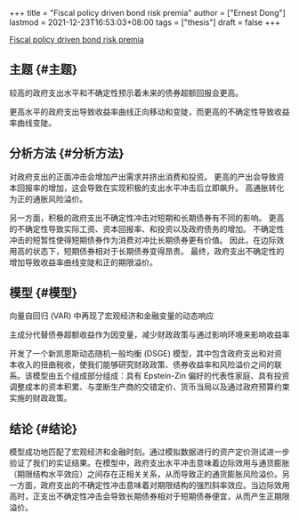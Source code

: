 +++
title = "Fiscal policy driven bond risk premia"
author = ["Ernest Dong"]
lastmod = 2021-12-23T16:53:03+08:00
tags = ["thesis"]
draft = false
+++

[Fiscal policy driven bond risk premia](https://www.sciencedirect.com/science/article/pii/S0304405X20301252)


## 主题 {#主题}

较高的政府支出水平和不确定性预示着未来的债券超额回报会更高。

更高水平的政府支出导致收益率曲线正向移动和变陡，而更高的不确定性导致收益率曲线变陡。


## 分析方法 {#分析方法}

对政府支出的正面冲击会增加产出需求并挤出消费和投资。
更高的产出会导致资本回报率的增加，这会导致在实现积极的支出水平冲击后立即飙升。
高通胀转化为正的通胀风险溢价。

另一方面，积极的政府支出不确定性冲击对短期和长期债券有不同的影响。
更高的不确定性导致实际工资、资本回报率、和投资以及政府债务的增加。
不确定性冲击的短暂性使得短期债券作为消费对冲比长期债券更有价值。
因此，在边际效用高的状态下，短期债券相对于长期债券变得昂贵。
最终，政府支出不确定性的增加导致收益率曲线变陡和正的期限溢价。


## 模型 {#模型}

向量自回归 (VAR) 中再现了宏观经济和金融变量的动态响应

主成分代替债券超额收益作为因变量，减少财政政策与通过影响环境来影响收益率

开发了一个新凯恩斯动态随机一般均衡 (DSGE) 模型，其中包含政府支出和对资本收入的扭曲税收，使我们能够研究财政政策、债券收益率和风险溢价之间的联系。该模型由五个组成部分组成：具有 Epstein-Zin 偏好的代表性家庭、具有投资调整成本的资本积累、与垄断生产商的交错定价、货币当局以及通过政府预算约束实施的财政政策。


## 结论 {#结论}

模型成功地匹配了宏观经济和金融时刻。通过模拟数据进行的资产定价测试进一步验证了我们的实证结果。在模型中，政府支出水平冲击意味着边际效用与通货膨胀（期限结构水平效应）之间存在正相关关系，从而导致正的通货膨胀风险溢价。另一方面，政府支出的不确定性冲击意味着对期限结构的强烈斜率效应。当边际效用高时，正支出不确定性冲击会导致长期债券相对于短期债券便宜，从而产生正期限溢价。

<style>.csl-entry{text-indent: -1.5em; margin-left: 1.5em;}</style><div class="csl-bib-body">
</div>